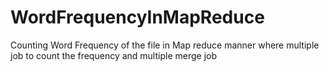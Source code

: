 # WordFrequencyInMapReduce
Counting Word Frequency of the file in Map reduce manner where multiple job to count the frequency and multiple merge job
